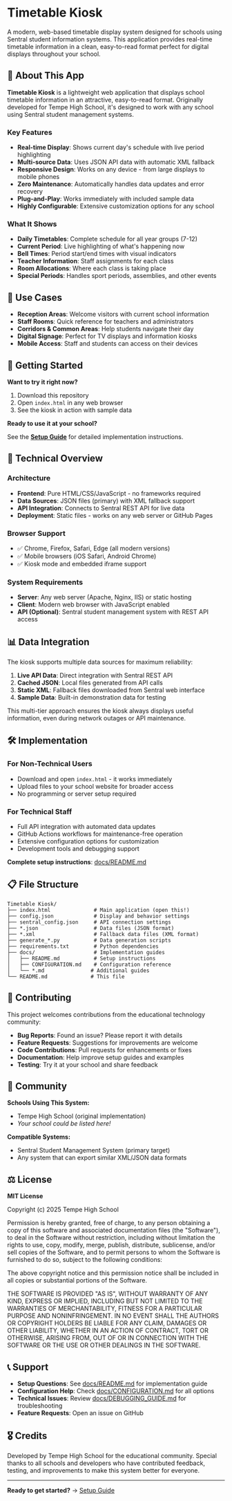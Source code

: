 # Timetable Kiosk

A modern, web-based timetable display system designed for schools using Sentral student information systems. This application provides real-time timetable information in a clean, easy-to-read format perfect for digital displays throughout your school.

## 📱 About This App

**Timetable Kiosk** is a lightweight web application that displays school timetable information in an attractive, easy-to-read format. Originally developed for Tempe High School, it's designed to work with any school using Sentral student management systems.

### Key Features

- **Real-time Display**: Shows current day's schedule with live period highlighting
- **Multi-source Data**: Uses JSON API data with automatic XML fallback
- **Responsive Design**: Works on any device - from large displays to mobile phones
- **Zero Maintenance**: Automatically handles data updates and error recovery
- **Plug-and-Play**: Works immediately with included sample data
- **Highly Configurable**: Extensive customization options for any school

### What It Shows

- **Daily Timetables**: Complete schedule for all year groups (7-12)
- **Current Period**: Live highlighting of what's happening now
- **Bell Times**: Period start/end times with visual indicators
- **Teacher Information**: Staff assignments for each class
- **Room Allocations**: Where each class is taking place
- **Special Periods**: Handles sport periods, assemblies, and other events

## 🎯 Use Cases

- **Reception Areas**: Welcome visitors with current school information
- **Staff Rooms**: Quick reference for teachers and administrators
- **Corridors & Common Areas**: Help students navigate their day
- **Digital Signage**: Perfect for TV displays and information kiosks
- **Mobile Access**: Staff and students can access on their devices

## 🚀 Getting Started

**Want to try it right now?**

1. Download this repository
2. Open `index.html` in any web browser
3. See the kiosk in action with sample data

**Ready to use it at your school?**

See the **[Setup Guide](docs/README.md)** for detailed implementation instructions.

## 🔧 Technical Overview

### Architecture

- **Frontend**: Pure HTML/CSS/JavaScript - no frameworks required
- **Data Sources**: JSON files (primary) with XML fallback support
- **API Integration**: Connects to Sentral REST API for live data
- **Deployment**: Static files - works on any web server or GitHub Pages

### Browser Support

- ✅ Chrome, Firefox, Safari, Edge (all modern versions)
- ✅ Mobile browsers (iOS Safari, Android Chrome)
- ✅ Kiosk mode and embedded iframe support

### System Requirements

- **Server**: Any web server (Apache, Nginx, IIS) or static hosting
- **Client**: Modern web browser with JavaScript enabled
- **API (Optional)**: Sentral student management system with REST API access

## 📊 Data Integration

The kiosk supports multiple data sources for maximum reliability:

1. **Live API Data**: Direct integration with Sentral REST API
2. **Cached JSON**: Local files generated from API calls
3. **Static XML**: Fallback files downloaded from Sentral web interface
4. **Sample Data**: Built-in demonstration data for testing

This multi-tier approach ensures the kiosk always displays useful information, even during network outages or API maintenance.

## 🛠️ Implementation

### For Non-Technical Users

- Download and open `index.html` - it works immediately
- Upload files to your school website for broader access
- No programming or server setup required

### For Technical Staff

- Full API integration with automated data updates
- GitHub Actions workflows for maintenance-free operation
- Extensive configuration options for customization
- Development tools and debugging support

**Complete setup instructions**: [docs/README.md](docs/README.md)

## 📋 File Structure

```
Timetable Kiosk/
├── index.html              # Main application (open this!)
├── config.json             # Display and behavior settings
├── sentral_config.json     # API connection settings
├── *.json                  # Data files (JSON format)
├── *.xml                   # Fallback data files (XML format)
├── generate_*.py           # Data generation scripts
├── requirements.txt        # Python dependencies
├── docs/                   # Implementation guides
│   ├── README.md           # Setup instructions
│   ├── CONFIGURATION.md    # Configuration reference
│   └── *.md               # Additional guides
└── README.md              # This file
```

## 🤝 Contributing

This project welcomes contributions from the educational technology community:

- **Bug Reports**: Found an issue? Please report it with details
- **Feature Requests**: Suggestions for improvements are welcome
- **Code Contributions**: Pull requests for enhancements or fixes
- **Documentation**: Help improve setup guides and examples
- **Testing**: Try it at your school and share feedback

## 🏫 Community

**Schools Using This System:**

- Tempe High School (original implementation)
- _Your school could be listed here!_

**Compatible Systems:**

- Sentral Student Management System (primary target)
- Any system that can export similar XML/JSON data formats

## ⚖️ License

**MIT License**

Copyright (c) 2025 Tempe High School

Permission is hereby granted, free of charge, to any person obtaining a copy of this software and associated documentation files (the "Software"), to deal in the Software without restriction, including without limitation the rights to use, copy, modify, merge, publish, distribute, sublicense, and/or sell copies of the Software, and to permit persons to whom the Software is furnished to do so, subject to the following conditions:

The above copyright notice and this permission notice shall be included in all copies or substantial portions of the Software.

THE SOFTWARE IS PROVIDED "AS IS", WITHOUT WARRANTY OF ANY KIND, EXPRESS OR IMPLIED, INCLUDING BUT NOT LIMITED TO THE WARRANTIES OF MERCHANTABILITY, FITNESS FOR A PARTICULAR PURPOSE AND NONINFRINGEMENT. IN NO EVENT SHALL THE AUTHORS OR COPYRIGHT HOLDERS BE LIABLE FOR ANY CLAIM, DAMAGES OR OTHER LIABILITY, WHETHER IN AN ACTION OF CONTRACT, TORT OR OTHERWISE, ARISING FROM, OUT OF OR IN CONNECTION WITH THE SOFTWARE OR THE USE OR OTHER DEALINGS IN THE SOFTWARE.

## 📞 Support

- **Setup Questions**: See [docs/README.md](docs/README.md) for implementation guide
- **Configuration Help**: Check [docs/CONFIGURATION.md](docs/CONFIGURATION.md) for all options
- **Technical Issues**: Review [docs/DEBUGGING_GUIDE.md](docs/DEBUGGING_GUIDE.md) for troubleshooting
- **Feature Requests**: Open an issue on GitHub

## 🎖️ Credits

Developed by Tempe High School for the educational community. Special thanks to all schools and developers who have contributed feedback, testing, and improvements to make this system better for everyone.

---

**Ready to get started?** → [Setup Guide](docs/README.md)
